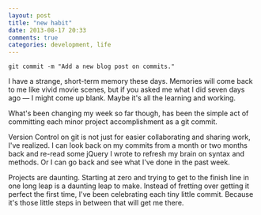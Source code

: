 ```yaml
---
layout: post
title: "new habit"
date: 2013-08-17 20:33
comments: true
categories: development, life
---
```


```
git commit -m "Add a new blog post on commits."
```

I have a strange, short-term memory these days. Memories will come back to me like vivid movie scenes, but if you asked me what I did seven days ago — I might come up blank. Maybe it's all the learning and working. 

What's been changing my week so far though, has been the simple act of committing each minor project accomplishment as a git commit. 

Version Control on git is not just for easier collaborating and sharing work, I've realized. I can look back on my commits from a month or two months back and re-read some jQuery I wrote to refresh my brain on syntax and methods. Or I can go back and see what I've done in the past week. 

Projects are daunting. Starting at zero and trying to get to the finish line in one long leap is a daunting leap to make. Instead of fretting over getting it perfect the first time, I've been celebrating each tiny little commit. Because it's those little steps in between that will get me there. 